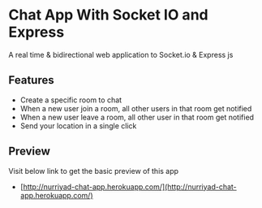 # Chat App With Socket IO and Express

A real time & bidirectional web application to Socket.io & Express js

## Features

- Create a specific room to chat
- When a new user join a room, all other users in that room get notified
- When a new user leave a room, all other user in that room get notified
- Send your location in a single click

## Preview

Visit below link to get the basic preview of this app

- [http://nurriyad-chat-app.herokuapp.com/](http://nurriyad-chat-app.herokuapp.com/)
